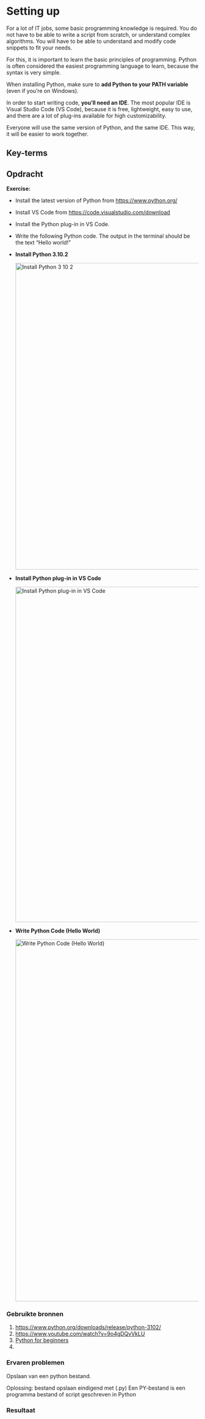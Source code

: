 # Setting up

For a lot of IT jobs, some basic programming knowledge is required. You do not have to be able to write a script from scratch, or understand complex algorithms. 
You will have to be able to understand and modify code snippets to fit your needs.

For this, it is important to learn the basic principles of programming. Python is often considered the easiest programming language to learn, 
because the syntax is very simple.

When installing Python, make sure to **add Python to your PATH variable** (even if you’re on Windows).

In order to start writing code, **you’ll need an IDE**. The most popular IDE is Visual Studio Code (VS Code), because it is free, lightweight, easy to use, 
and there are a lot of plug-ins available for high customizability.

Everyone will use the same version of Python, and the same IDE. This way, it will be easier to work together.


## Key-terms


## Opdracht

**Exercise:**

- Install the latest version of Python from https://www.python.org/
- Install VS Code from https://code.visualstudio.com/download
- Install the Python plug-in in VS Code.
- Write the following Python code. The output in the terminal should be the text “Hello world!”

- **Install Python 3.10.2**

  <img width="803" alt="Install Python 3 10 2" src="https://user-images.githubusercontent.com/95620804/152791279-100b50a0-b2aa-49c8-9333-300e31bb16c6.png">

- **Install Python plug-in in VS Code**
  
  <img width="878" alt="Install Python plug-in in VS Code" src="https://user-images.githubusercontent.com/95620804/152791281-b2c1605c-2c0a-449b-b196-6ed9e0e886bd.png">

- **Write Python Code (Hello World)**
  
  <img width="948" alt="Write Python Code (Hello World)" src="https://user-images.githubusercontent.com/95620804/152791466-9e693184-90d9-4b03-a2d4-73f32c3f155b.png">



### Gebruikte bronnen

1. https://www.python.org/downloads/release/python-3102/
2. https://www.youtube.com/watch?v=9o4gDQvVkLU
3. [Python for beginners](https://www.youtube.com/watch?v=b093aqAZiPU)
4. 



### Ervaren problemen

Opslaan van een python bestand. 
 
Oplossing: bestand opslaan eindigend met (.py) 
Een PY-bestand is een programma bestand of script geschreven in Python

### Resultaat
